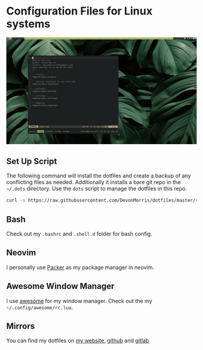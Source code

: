 # Configuration Files for Linux systems

![setup](assets/setup.png)

## Set Up Script
The following command will install the dotfiles and create a backup of any
conflicting files as needed. Additionally it installs a bare git repo in the
`~/.dots` directory. Use the `dots` script to manage the dotfiles in this repo.
```bash
curl -s https://raw.githubusercontent.com/DevonMorris/dotfiles/master/scripts/init_dotfiles.sh | bash
```

## Bash
Check out my `.bashrc` and `.shell.d` folder for bash config.

## Neovim
I personally use [Packer](https://github.com/wbthomason/packer.nvim) as my package manager in neovim.

## Awesome Window Manager
I use [awesome](https://awesomewm.org/) for my window manager. Check out the my `~/.config/awesome/rc.lua`.

## Mirrors
You can find my dotfiles on [my website](https://git.devonmorris.dev/dotfiles), [github](https://github.com/DevonMorris/dotfiles) and [gitlab](https://gitlab.com/DevonMorris/dotfiles)
